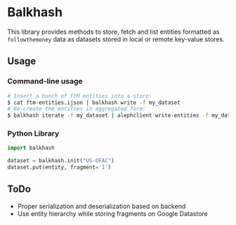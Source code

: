 # Balkhash

This library provides methods to store, fetch and list entities formatted as
`followthemoney` data as datasets stored in local or remote key-value stores.

## Usage

### Command-line usage

```bash
# Insert a bunch of FtM entities into a store:
$ cat ftm-entities.ijson | balkhash write -f my_dataset
# Re-create the entities in aggregated form:
$ balkhash iterate -f my_dataset | alephclient write-entities -f my_dataset
```

### Python Library

```python
import balkhash

dataset = balkhash.init("US-OFAC")
dataset.put(entity, fragment='1')
```

## ToDo

- Proper serialization and deserialization based on backend
- Use entity hierarchy while storing fragments on Google Datastore
